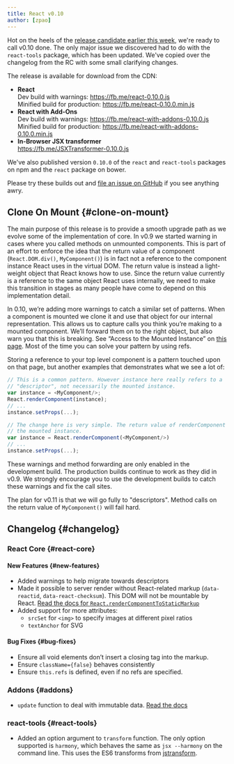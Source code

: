```yaml
---
title: React v0.10
author: [zpao]
---
```


Hot on the heels of the [release candidate earlier this week](/blog/2014/03/19/react-v0.10-rc1.html), we're ready to call v0.10 done. The only major issue we discovered had to do with the `react-tools` package, which has been updated. We've copied over the changelog from the RC with some small clarifying changes.

The release is available for download from the CDN:

* **React**  
  Dev build with warnings: <https://fb.me/react-0.10.0.js>  
  Minified build for production: <https://fb.me/react-0.10.0.min.js>  
* **React with Add-Ons**  
  Dev build with warnings: <https://fb.me/react-with-addons-0.10.0.js>  
  Minified build for production: <https://fb.me/react-with-addons-0.10.0.min.js>  
* **In-Browser JSX transformer**  
  <https://fb.me/JSXTransformer-0.10.0.js>

We've also published version `0.10.0` of the `react` and `react-tools` packages on npm and the `react` package on bower.

Please try these builds out and [file an issue on GitHub](https://github.com/facebook/react/issues/new) if you see anything awry.

## Clone On Mount {#clone-on-mount}

The main purpose of this release is to provide a smooth upgrade path as we evolve some of the implementation of core. In v0.9 we started warning in cases where you called methods on unmounted components. This is part of an effort to enforce the idea that the return value of a component (`React.DOM.div()`, `MyComponent()`) is in fact not a reference to the component instance React uses in the virtual DOM. The return value is instead a light-weight object that React knows how to use. Since the return value currently is a reference to the same object React uses internally, we need to make this transition in stages as many people have come to depend on this implementation detail.

In 0.10, we’re adding more warnings to catch a similar set of patterns. When a component is mounted we clone it and use that object for our internal representation. This allows us to capture calls you think you’re making to a mounted component. We’ll forward them on to the right object, but also warn you that this is breaking. See “Access to the Mounted Instance” on [this page](https://fb.me/react-warning-descriptors). Most of the time you can solve your pattern by using refs.

Storing a reference to your top level component is a pattern touched upon on that page, but another examples that demonstrates what we see a lot of:

```js
// This is a common pattern. However instance here really refers to a
// "descriptor", not necessarily the mounted instance.
var instance = <MyComponent/>;
React.renderComponent(instance);
// ...
instance.setProps(...);

// The change here is very simple. The return value of renderComponent will be
// the mounted instance.
var instance = React.renderComponent(<MyComponent/>)
// ...
instance.setProps(...);
```

These warnings and method forwarding are only enabled in the development build. The production builds continue to work as they did in v0.9. We strongly encourage you to use the development builds to catch these warnings and fix the call sites.

The plan for v0.11 is that we will go fully to "descriptors". Method calls on the return value of `MyComponent()` will fail hard.

## Changelog {#changelog}

### React Core {#react-core}

#### New Features {#new-features}
* Added warnings to help migrate towards descriptors
* Made it possible to server render without React-related markup (`data-reactid`, `data-react-checksum`). This DOM will not be mountable by React. [Read the docs for `React.renderComponentToStaticMarkup`](/docs/top-level-api.html#react.rendercomponenttostaticmarkup)
* Added support for more attributes:
  * `srcSet` for `<img>` to specify images at different pixel ratios
  * `textAnchor` for SVG

#### Bug Fixes {#bug-fixes}
* Ensure all void elements don’t insert a closing tag into the markup.
* Ensure `className={false}` behaves consistently
* Ensure `this.refs` is defined, even if no refs are specified.

### Addons {#addons}

* `update` function to deal with immutable data. [Read the docs](/docs/update.html)

### react-tools {#react-tools}
* Added an option argument to `transform` function. The only option supported is `harmony`, which behaves the same as `jsx --harmony` on the command line. This uses the ES6 transforms from [jstransform](https://github.com/facebook/jstransform).

